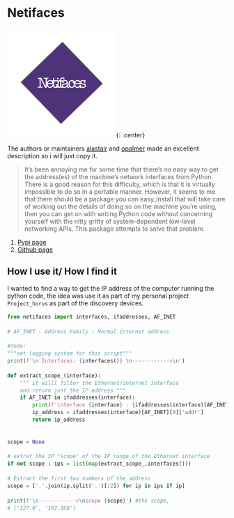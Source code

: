 # Netifaces
![no logo](images/netifaces.png){: .center}

The authors or maintainers [alastair](https://pypi.org/user/alastair/) and [opalmer](https://pypi.org/user/opalmer/) made an excellent description so i will just copy it.

> It’s been annoying me for some time that there’s no easy way to get the address(es) of the machine’s network interfaces from Python. There is a good reason for this difficulty, which is that it is virtually impossible to do so in a portable manner. However, it seems to me that there should be a package you can easy_install that will take care of working out the details of doing so on the machine you’re using, then you can get on with writing Python code without concerning yourself with the nitty gritty of system-dependent low-level networking APIs.
This package attempts to solve that problem.

1. [Pypi page](https://pypi.org/project/netifaces/)
2. [Github page](https://github.com/al45tair/netifaces)

## How I use it/ How I find it

I wanted to find a way to get the IP address of the computer running the python code, the idea was use it as part of my personal project `Project_horus` as part of the discovery devices.

```python
from netifaces import interfaces, ifaddresses, AF_INET

# AF_INET - Address Family - Normal internet address

#Todo:
"""set logging system for this script"""
print(f'\n Interfaces: {interfaces()} \n------------>\n')

def extract_scope_(interface):
	""" it willl filter the Ethernet/internet interface
	and return just the IP address """
	if AF_INET in ifaddresses(interface):
		print(f'interface {interface} : {ifaddresses(interface)[AF_INET]}')
		ip_address = ifaddresses(interface)[AF_INET][0]['addr']
		return ip_address


scope = None

# extrat the IP "scope" of the IP range of the Ethernet interface
if not scope : ips = list(map(extract_scope_,interfaces()))

# Extract the first two numbers of the address
scope = ['.'.join(ip.split('.')[:2]) for ip in ips if ip]

print(f'\n------------>\nscope {scope}') #the scope,
# ['127.0', '192.168']
```
